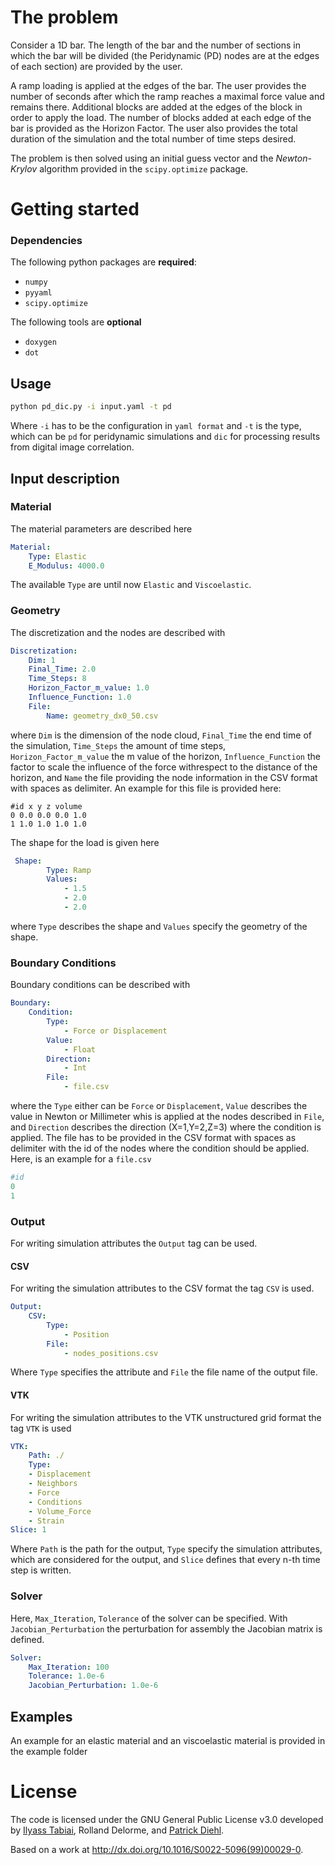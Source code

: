 # The problem 

   Consider a 1D bar. The length of the bar and the number of sections in which the bar will be divided (the Peridynamic (PD) nodes are at the edges of each section) are provided by the user.
   
   A ramp loading is applied at the edges of the bar. The user provides the number of seconds after which the ramp reaches a maximal force value and remains there.
   Additional blocks are added at the edges of the block in order to apply the load. The number of blocks added at each edge of the bar is provided as the Horizon Factor.
   The user also provides the total duration of the simulation and the total number of time steps desired.
   
   The problem is then solved using an initial guess vector and the *Newton-Krylov* algorithm provided in the `scipy.optimize` package.  

# Getting started

### Dependencies

   The following python packages are **required**:
   * `numpy`
   * `pyyaml`
   * `scipy.optimize`
   
   The following tools are **optional** 
   * `doxygen`
   * `dot` 

## Usage
```bash
python pd_dic.py -i input.yaml -t pd   
```   
Where `-i` has to be the configuration in `yaml format` and `-t` is the type, which can be `pd` for peridynamic simulations and `dic` for processing results from digital image correlation.

## Input description

### Material 

The material parameters are described here
```yaml
Material:
    Type: Elastic
    E_Modulus: 4000.0
```
The available `Type` are until now `Elastic` and `Viscoelastic`. 

### Geometry

The discretization and the nodes are described with
```yaml
Discretization:
    Dim: 1
    Final_Time: 2.0
    Time_Steps: 8
    Horizon_Factor_m_value: 1.0
    Influence_Function: 1.0
    File: 
        Name: geometry_dx0_50.csv
```
where `Dim` is the dimension of the node cloud, `Final_Time` the end time of the simulation, `Time_Steps` the amount of time steps, `Horizon_Factor_m_value` the m value of the horizon, `Influence_Function` the factor to scale the influence of the force withrespect to the distance of the horizon, and `Name` the file providing the node information in the CSV format with spaces as delimiter. An example for this file is provided here:

```
#id x y z volume
0 0.0 0.0 0.0 1.0 
1 1.0 1.0 1.0 1.0
```
The shape for the load is given here

```yaml
 Shape:
        Type: Ramp
        Values:
            - 1.5
            - 2.0
            - 2.0
```
where `Type` describes the shape and `Values` specify the geometry of the shape.

### Boundary Conditions

Boundary conditions can be described with
```yaml
Boundary:
    Condition:
        Type: 
            - Force or Displacement
        Value: 
            - Float
        Direction:
            - Int
        File: 
            - file.csv
```
where the `Type` either can be `Force` or `Displacement`, `Value` describes the value in Newton or Millimeter whis is applied at the nodes
described in `File`, and `Direction` describes the direction (X=1,Y=2,Z=3) where the condition is applied. The file has to be provided in the CSV format with spaces as delimiter with the id of the nodes where the condition 
should be applied. Here, is an example for a `file.csv`
```yaml
#id
0
1
```
### Output

For writing simulation attributes the `Output` tag can be used.

#### CSV

For writing the simulation attributes to the CSV format the tag `CSV` is used. 

```yaml
Output:
    CSV:
        Type:
            - Position
        File:
            - nodes_positions.csv
```
Where `Type` specifies the attribute and `File` the file name of the output file.

#### VTK

For writing the simulation attributes to the VTK unstructured grid format the tag `VTK` is used

```yaml
VTK:
	Path: ./
	Type:
	- Displacement
	- Neighbors
	- Force
	- Conditions
	- Volume_Force
	- Strain
Slice: 1
```
Where `Path` is the path for the output, `Type` specify the simulation attributes, which are considered for the output, and `Slice` defines that every n-th time step is written.
 
### Solver

Here, `Max_Iteration`, `Tolerance` of the solver can be specified. With `Jacobian_Perturbation` the perturbation for assembly the Jacobian matrix is defined.

```yaml
Solver:
    Max_Iteration: 100
    Tolerance: 1.0e-6
    Jacobian_Perturbation: 1.0e-6
```

## Examples

An example for an elastic material and an viscoelastic material is provided in the example folder

# License

The code is licensed under the GNU General Public License v3.0 developed by [Ilyass Tabiai](http://iltabiai.github.io/), Rolland Delorme, and [Patrick Diehl](http://diehlpk.github.io/).

Based on a work at <a xmlns:dct="http://purl.org/dc/terms/" href="http://dx.doi.org/10.1016/S0022-5096(99)00029-0" rel="dct:source">http://dx.doi.org/10.1016/S0022-5096(99)00029-0</a>.
